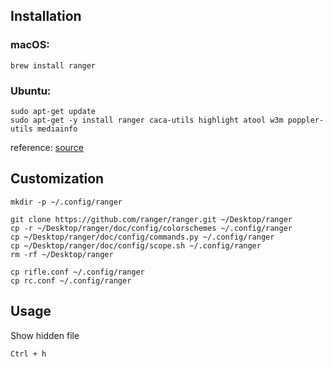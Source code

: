 ## Installation
### macOS:
```
brew install ranger
```
### Ubuntu:
```
sudo apt-get update
sudo apt-get -y install ranger caca-utils highlight atool w3m poppler-utils mediainfo
```
reference: [source](https://www.digitalocean.com/community/tutorials/installing-and-using-ranger-a-terminal-file-manager-on-a-ubuntu-vps)

## Customization
```
mkdir -p ~/.config/ranger
```

```
git clone https://github.com/ranger/ranger.git ~/Desktop/ranger
cp -r ~/Desktop/ranger/doc/config/colorschemes ~/.config/ranger
cp ~/Desktop/ranger/doc/config/commands.py ~/.config/ranger
cp ~/Desktop/ranger/doc/config/scope.sh ~/.config/ranger
rm -rf ~/Desktop/ranger
```

```
cp rifle.conf ~/.config/ranger
cp rc.conf ~/.config/ranger
```

## Usage
Show hidden file

```
Ctrl + h
```

